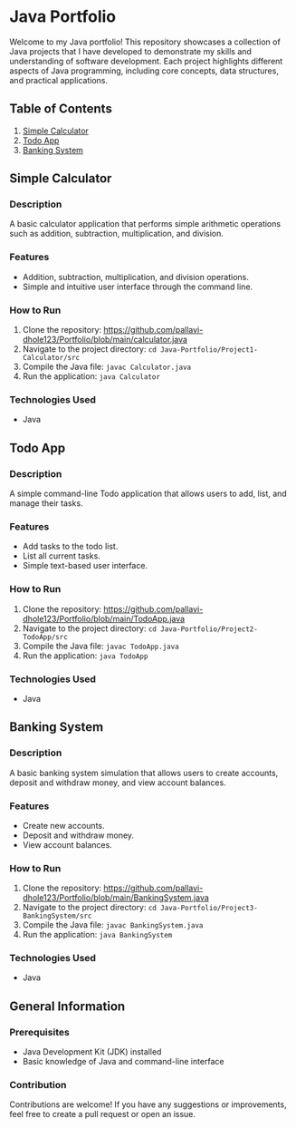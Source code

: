 # Java Portfolio

Welcome to my Java portfolio! This repository showcases a collection of Java projects that I have developed to demonstrate my skills and understanding of software development. Each project highlights different aspects of Java programming, including core concepts, data structures, and practical applications.

## Table of Contents
1. [Simple Calculator](simple-calculator)
2. [Todo App](todo-app)
3. [Banking System](#banking-system)

## Simple Calculator

### Description
A basic calculator application that performs simple arithmetic operations such as addition, subtraction, multiplication, and division.

### Features
- Addition, subtraction, multiplication, and division operations.
- Simple and intuitive user interface through the command line.

### How to Run
1. Clone the repository: https://github.com/pallavi-dhole123/Portfolio/blob/main/calculator.java
2. Navigate to the project directory: `cd Java-Portfolio/Project1-Calculator/src`
3. Compile the Java file: `javac Calculator.java`
4. Run the application: `java Calculator`

### Technologies Used
- Java

## Todo App

### Description
A simple command-line Todo application that allows users to add, list, and manage their tasks.

### Features
- Add tasks to the todo list.
- List all current tasks.
- Simple text-based user interface.

### How to Run
1. Clone the repository: https://github.com/pallavi-dhole123/Portfolio/blob/main/TodoApp.java
2. Navigate to the project directory: `cd Java-Portfolio/Project2-TodoApp/src`
3. Compile the Java file: `javac TodoApp.java`
4. Run the application: `java TodoApp`

### Technologies Used
- Java

## Banking System

### Description
A basic banking system simulation that allows users to create accounts, deposit and withdraw money, and view account balances.

### Features
- Create new accounts.
- Deposit and withdraw money.
- View account balances.

### How to Run
1. Clone the repository: https://github.com/pallavi-dhole123/Portfolio/blob/main/BankingSystem.java
2. Navigate to the project directory: `cd Java-Portfolio/Project3-BankingSystem/src`
3. Compile the Java file: `javac BankingSystem.java`
4. Run the application: `java BankingSystem`

### Technologies Used
- Java

## General Information

### Prerequisites
- Java Development Kit (JDK) installed
- Basic knowledge of Java and command-line interface

### Contribution
Contributions are welcome! If you have any suggestions or improvements, feel free to create a pull request or open an issue.


